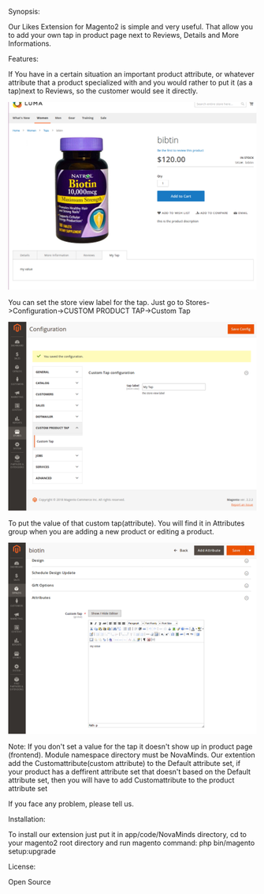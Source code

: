 Synopsis:

Our Likes Extension for Magento2 is simple and very useful.
That allow you to add your own tap in product page next to Reviews, Details and More Informations. 

Features:

If You have in a certain situation an important product attribute,
or whatever attribute that a product specialized with and you would rather to put it (as a tap)next to Reviews,
so the customer would see it directly.


![alt text](images/custap.png)


You can set the store view label for the tap.
Just go to Stores->Configuration->CUSTOM PRODUCT TAP->Custom Tap


![alt text](images/custapconfig.png)


To put the value of that custom tap(attribute).
You will find it in Attributes group when you are adding 
a new product or editing a product.


![alt text](images/setTapValue.png)


Note:
If you don't set a value for the tap it doesn't show up in product page (frontend).
Module namespace directory must be NovaMinds.
Our extention add the Customattribute(custom attribute)
to the Default attribute set, if your product has a deffirent attribute set 
that doesn't based on the Default attribute set, then you will have to add
Customattribute to the product attribute set

If you face any problem, please tell us.

Installation:

To install our extension just put it in app/code/NovaMinds directory, 
cd to your magento2 root directory and run magento command: 
php bin/magento setup:upgrade


License:

Open Source

